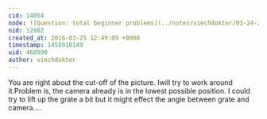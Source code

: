 ```yaml
---
cid: 14054
node: ![Question: total beginner problems](../notes/viechdokter/03-24-2016/question-total-beginner-problems)
nid: 12882
created_at: 2016-03-25 12:49:09 +0000
timestamp: 1458910149
uid: 468990
author: viechdokter
---
```


You are right about the cut-off of the picture. Iwill try to work around it.Problem is, the camera already is in the lowest possible position. I could try to lift up the grate a bit but it might effect the angle between grate and camera.... 